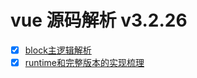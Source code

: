 # vue 源码解析 v3.2.26

- [x] [block主逻辑解析](example/block主逻辑梳理.html)
- [x] [runtime和完整版本的实现梳理](example/block主逻辑梳理.html)